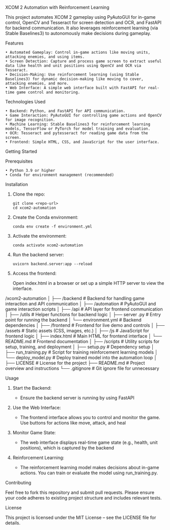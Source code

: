 XCOM 2 Automation with Reinforcement Learning

This project automates XCOM 2 gameplay using PyAutoGUI for in-game control, OpenCV and Tesseract for screen detection and OCR, and FastAPI for backend communication. It also leverages reinforcement learning (via Stable Baselines3) to autonomously make decisions during gameplay.

Features

    • Automated Gameplay: Control in-game actions like moving units, attacking enemies, and using items.
    • Screen Detection: Capture and process game screen to extract useful data like health and unit positions using OpenCV and OCR via Tesseract.
    • Decision-Making: Use reinforcement learning (using Stable Baselines3) for dynamic decision-making like moving to cover, attacking enemies, and more.
    • Web Interface: A simple web interface built with FastAPI for real-time game control and monitoring.

Technologies Used

    • Backend: Python, and FastAPI for API communication.
    • Game Interaction: PyAutoGUI for controlling game actions and OpenCV for image recognition.
    • Machine Learning: Stable Baselines3 for reinforcement learning models, TensorFlow or PyTorch for model training and evaluation.
    • OCR: Tesseract and pytesseract for reading game data from the screen.
    • Frontend: Simple HTML, CSS, and JavaScript for the user interface.

Getting Started

Prerequisites

    • Python 3.9 or higher
    • Conda for environment management (recommended)

Installation

1.  Clone the repo:

        git clone <repo-url>
        cd xcom2-automation

2.  Create the Conda environment:

        conda env create -f environment.yml

3.  Activate the environment:

        conda activate xcom2-automation

4.  Run the backend server:

        uvicorn backend.server:app --reload

5.  Access the frontend:

    Open index.html in a browser or set up a simple HTTP server to view the interface.

/xcom2-automation
│
├── /backend # Backend for handling game interaction and API communication
│ ├── /automation # PyAutoGUI and game interaction scripts
│ ├── /api # API layer for frontend communication
│ ├── /utils # Helper functions for backend logic
│ ├── server .py # Entry point for running the backend
│ └── environment.yml # Backend dependencies
│
├── /frontend # Frontend for live demo and controls
│ ├── /assets # Static assets (CSS, images, etc.)
│ ├── /js # JavaScript for frontend logic
│ ├── index.html # Main HTML for frontend interface
│ └── README.md # Frontend documentation
│
├── /scripts # Utility scripts for setup, training, and deployment
│ ├── setup.py # Dependency setup
│ ├── run_training.py # Script for training reinforcement learning models
│ └── deploy_model.py # Deploy trained model into the automation loop
│
├── LICENSE # License for the project
├── README.md # Project overview and instructions
└── .gitignore # Git ignore file for unnecessary

Usage

1. Start the Backend:

   - Ensure the backend server is running by using FastAPI

2. Use the Web Interface:

   - The frontend interface allows you to control and monitor the game. Use buttons for actions like move, attack, and heal

3. Monitor Game State:

   - The web interface displays real-time game state (e.g., health, unit positions), which is captured by the backend

4. Reinforcement Learning:

   - The reinforcement learning model makes decisions about in-game actions. You can train or evaluate the model using run_training.py.

Contributing

Feel free to fork this repository and submit pull requests. Please ensure your code adheres to existing project structure and includes relevant tests.

License

This project is licensed under the MIT License – see the LICENSE file for details.
